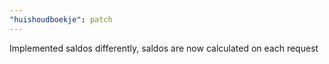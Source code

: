 ```yaml
---
"huishoudboekje": patch
---
```


Implemented saldos differently, saldos are now calculated on each request
